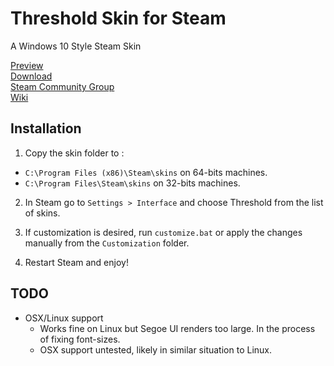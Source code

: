 # Threshold Skin for Steam

A Windows 10 Style Steam Skin

[Preview](http://imgur.com/a/55GSP)  
[Download](http://github.com/Edgarware/Threshold-Skin/releases)  
[Steam Community Group](http://steamcommunity.com/groups/thresholdskin)  
[Wiki](http://github.com/Edgarware/Threshold-Skin/wiki)

## Installation

1. Copy the skin folder to :
 - `C:\Program Files (x86)\Steam\skins` on 64-bits machines.
 - `C:\Program Files\Steam\skins` on 32-bits machines.

2. In Steam go to `Settings > Interface` and choose Threshold from the list of skins.

3. If customization is desired, run `customize.bat` or apply the changes manually from the `Customization` folder.

4. Restart Steam and enjoy!

## TODO

* OSX/Linux support
  * Works fine on Linux but Segoe UI renders too large. In the process of fixing font-sizes.
  * OSX support untested, likely in similar situation to Linux.
